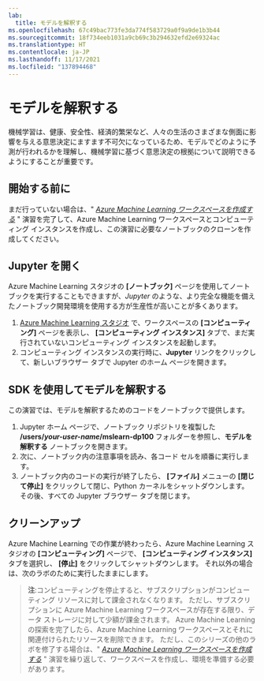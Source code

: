 ```yaml
---
lab:
  title: モデルを解釈する
ms.openlocfilehash: 67c49bac773fe3da774f583729a0f9a9de1b3b44
ms.sourcegitcommit: 18f734eeb1031a9cb69c3b294632efd2e69324ac
ms.translationtype: HT
ms.contentlocale: ja-JP
ms.lasthandoff: 11/17/2021
ms.locfileid: "137894468"
---
```

# <a name="interpret-models"></a>モデルを解釈する

機械学習は、健康、安全性、経済的繁栄など、人々の生活のさまざまな側面に影響を与える意思決定にますます不可欠になっているため、モデルでどのように予測が行われるかを理解し、機械学習に基づく意思決定の根拠について説明できるようにすることが重要です。

## <a name="before-you-start"></a>開始する前に

まだ行っていない場合は、" *[Azure Machine Learning ワークスペースを作成する](01-create-a-workspace.md)* " 演習を完了して、Azure Machine Learning ワークスペースとコンピューティング インスタンスを作成し、この演習に必要なノートブックのクローンを作成してください。

## <a name="open-jupyter"></a>Jupyter を開く

Azure Machine Learning スタジオの **[ノートブック]** ページを使用してノートブックを実行することもできますが、*Jupyter* のような、より完全な機能を備えたノートブック開発環境を使用する方が生産性が高いことが多くあります。

1. [Azure Machine Learning スタジオ](https://ml.azure.com) で、ワークスペースの **[コンピューティング]** ページを表示し、 **[コンピューティング インスタンス]** タブで、まだ実行されていないコンピューティング インスタンスを起動します。
2. コンピューティング インスタンスの実行時に、**Jupyter** リンクをクリックして、新しいブラウザー タブで Jupyter のホーム ページを開きます。

## <a name="use-the-sdk-to-interpret-models"></a>SDK を使用してモデルを解釈する

この演習では、モデルを解釈するためのコードをノートブックで提供します。

1. Jupyter ホーム ページで、ノートブック リポジトリを複製した **/users/*your-user-name*/mslearn-dp100** フォルダーを参照し、**モデルを解釈する** ノートブックを開きます。
2. 次に、ノートブック内の注意事項を読み、各コード セルを順番に実行します。
3. ノートブック内のコードの実行が終了したら、 **[ファイル]** メニューの **[閉じて停止]** をクリックして閉じ、Python カーネルをシャットダウンします。 その後、すべての Jupyter ブラウザー タブを閉じます。

## <a name="clean-up"></a>クリーンアップ

Azure Machine Learning での作業が終わったら、Azure Machine Learning スタジオの **[コンピューティング]** ページで、 **[コンピューティング インスタンス]** タブを選択し、 **[停止]** をクリックしてシャットダウンします。 それ以外の場合は、次のラボのために実行したままにします。

> **注**:コンピューティングを停止すると、サブスクリプションがコンピューティング リソースに対して課金されなくなります。 ただし、サブスクリプションに Azure Machine Learning ワークスペースが存在する限り、データ ストレージに対して少額が課金されます。 Azure Machine Learning の探索を完了したら、Azure Machine Learning ワークスペースとそれに関連付けられたリソースを削除できます。 ただし、このシリーズの他のラボを修了する場合は、" *[Azure Machine Learning ワークスペースを作成する](01-create-a-workspace.md)* " 演習を繰り返して、ワークスペースを作成し、環境を準備する必要があります。